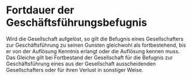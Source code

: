 # Fortdauer der Geschäftsführungsbefugnis

Wird die Gesellschaft aufgelöst, so gilt die Befugnis eines Gesellschafters zur Geschäftsführung zu seinen Gunsten gleichwohl als fortbestehend, bis er von der Auflösung Kenntnis erlangt oder die Auflösung kennen muss. Das Gleiche gilt bei Fortbestand der Gesellschaft für die Befugnis zur Geschäftsführung eines aus der Gesellschaft ausscheidenden Gesellschafters oder für ihren Verlust in sonstiger Weise. 

